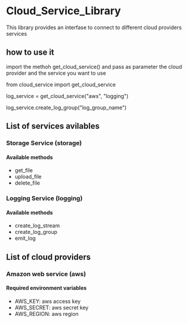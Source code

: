# Cloud_Service_Library
This library provides an interfase to connect to different cloud providers services

## how to use it

import the methoh get_cloud_service() and pass as parameter the cloud provider and the service you want to use

from cloud_service import get_cloud_service

log_service = get_cloud_service("aws", "logging")

log_service.create_log_group("log_group_name")

## List of services avilables

### Storage Service (storage)

#### Available methods

* get_file
* upload_file
* delete_file

### Logging Service (logging)

#### Available methods

* create_log_stream
* create_log_group
* emit_log 

## List of cloud providers

### Amazon web service (aws)

#### Required environment variables

* AWS_KEY: aws access key
* AWS_SECRET: aws secret key
* AWS_REGION: aws region 